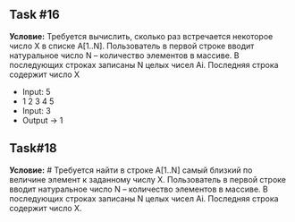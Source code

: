 ## **Task #16**
**Условие:** Требуется вычислить, сколько раз встречается некоторое число X в списке A[1..N]. 
Пользователь в первой строке вводит натуральное число N – количество элементов в массиве. 
В последующих строках записаны N целых чисел Ai. Последняя строка содержит число X
* Input: 5
* 1 2 3 4 5
* Input: 3
* Output -> 1

## **Task#18**
**Условие:** # Требуется найти в строке A[1..N] самый близкий по величине элемент к заданному числу X. 
Пользователь в первой строке вводит натуральное число N – количество элементов в массиве.
В последующих строках записаны N целых чисел Ai. 
Последняя строка содержит число X.
